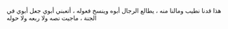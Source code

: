 هذا قدنا نطيب ومالنا منه ، يطالع الرجال أبوه وينسخ فعوله ، أتعبني أبوي جعل أبوي في الجنة ، ماجيت نصه ولا ربعه ولا حوله
